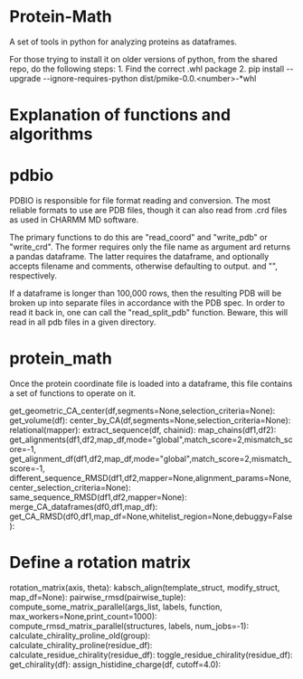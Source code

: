 # Protein-Math
A set of tools in python for analyzing proteins as dataframes.

For those trying to install it on older versions of python, from the shared repo, do the following steps:
	1. Find the correct .whl package
	2. pip install --upgrade --ignore-requires-python dist/pmike-0.0.\<number\>-\*whl

# Explanation of functions and algorithms #

# pdbio #
PDBIO is responsible for file format reading and conversion. The most reliable formats to use are PDB files, though it can also read from .crd files as used in CHARMM MD software. 

The primary functions to do this are "read_coord" and "write_pdb" or "write_crd". The former requires only the file name as argument ard returns a pandas dataframe. The latter requires the dataframe, and optionally accepts filename and comments, otherwise defaulting to output.<file-extension> and "", respectively. 

If a dataframe is longer than 100,000 rows, then the resulting PDB will be broken up into separate files in accordance with the PDB spec. In order to read it back in, one can call the "read_split_pdb" function. Beware, this will read in all pdb files in a given directory. 

# protein_math #
Once the protein coordinate file is loaded into a dataframe, this file contains a set of functions to operate on it. 

get_geometric_CA_center(df,segments=None,selection_criteria=None):
get_volume(df):
center_by_CA(df,segments=None,selection_criteria=None):
relational(mapper):
extract_sequence(df, chainid):
map_chains(df1,df2):
get_alignments(df1,df2,map_df,mode="global",match_score=2,mismatch_score=-1,
get_alignment_df(df1,df2,map_df,mode="global",match_score=2,mismatch_score=-1,
different_sequence_RMSD(df1,df2,mapper=None,alignment_params=None,center_selection_criteria=None):
same_sequence_RMSD(df1,df2,mapper=None):
merge_CA_dataframes(df0,df1,map_df):
get_CA_RMSD(df0,df1,map_df=None,whitelist_region=None,debuggy=False):
# Define a rotation matrix
rotation_matrix(axis, theta):
kabsch_align(template_struct, modify_struct, map_df=None):
pairwise_rmsd(pairwise_tuple):
compute_some_matrix_parallel(args_list, labels, function, max_workers=None,print_count=1000):
compute_rmsd_matrix_parallel(structures, labels, num_jobs=-1):
calculate_chirality_proline_old(group):
calculate_chirality_proline(residue_df):
calculate_residue_chirality(residue_df):
toggle_residue_chirality(residue_df):
get_chirality(df):
assign_histidine_charge(df, cutoff=4.0):
